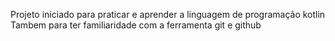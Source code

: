 Projeto iniciado para praticar e aprender a linguagem de programação kotlin
Tambem para ter familiaridade com a ferramenta git e github
